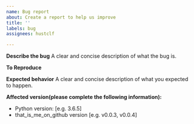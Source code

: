 ```yaml
---
name: Bug report
about: Create a report to help us improve
title: ''
labels: bug
assignees: hustclf

---
```


**Describe the bug**
A clear and concise description of what the bug is.

**To Reproduce**

**Expected behavior**
A clear and concise description of what you expected to happen.

**Affected version(please complete the following information):**
 - Python version: [e.g. 3.6.5]
 - that_is_me_on_github version [e.g. v0.0.3, v0.0.4]
